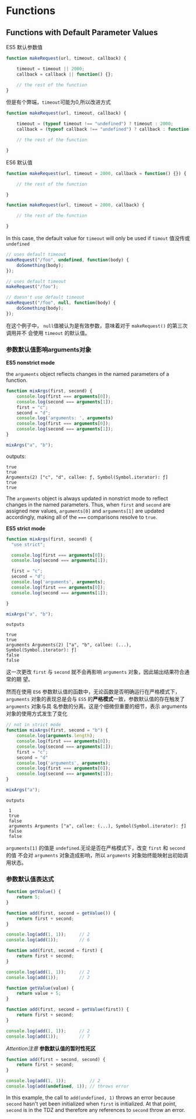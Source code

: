 # Functions

## Functions with Default Parameter Values

ES5 默认参数值

```js
function makeRequest(url, timeout, callback) {

    timeout = timeout || 2000;
    callback = callback || function() {};

    // the rest of the function
}
```
但是有个弊端，`timeout`可能为0,所以改进方式

```js
function makeRequest(url, timeout, callback) {

    timeout = (typeof timeout !== "undefined") ? timeout : 2000;
    callback = (typeof callback !== "undefined") ? callback : function() {};

    // the rest of the function

}
```
ES6 默认值
```js
function makeRequest(url, timeout = 2000, callback = function() {}) {

    // the rest of the function

}
```
```js
function makeRequest(url, timeout = 2000, callback) {

    // the rest of the function

}
```

In this case, the default value for `timeout` will only be used if `timout` 值没传或`undefined`

```js
// uses default timeout
makeRequest("/foo", undefined, function(body) {
    doSomething(body);
});

// uses default timeout
makeRequest("/foo");

// doesn't use default timeout
makeRequest("/foo", null, function(body) {
    doSomething(body);
});
```

在这个例子中， `null`值被认为是有效参数，意味着对于 `makeRequest()` 的第三次调用并不
会使用 `timeout` 的默认值。

### 参数默认值影响arguments对象

**ES5 nonstrict mode**

the `arguments` object reflects changes in the named parameters of a function.

```js
function mixArgs(first, second) {
    console.log(first === arguments[0]);
    console.log(second === arguments[1]);
    first = "c";
    second = "d";
    console.log('arguments: ', arguments)
    console.log(first === arguments[0]);
    console.log(second === arguments[1]);
}

mixArgs("a", "b");
```

outputs:
```
true
true
Arguments(2) ["c", "d", callee: ƒ, Symbol(Symbol.iterator): ƒ]
true
true
```
The `arguments` object is always updated in nonstrict mode to reflect changes in the named parameters. Thus, when `first` and `second` are assigned new values, `arguments[0]` and `arguments[1]` are updated accordingly, making all of the `===` comparisons resolve to `true`.

**ES5 strict mode**
```js
function mixArgs(first, second) {
  "use strict";

  console.log(first === arguments[0]);
  console.log(second === arguments[1]);

  first = "c";
  second = "d";
  console.log('arguments', arguments);
  console.log(first === arguments[0]);
  console.log(second === arguments[1]);

}

mixArgs("a", "b");
```
```
outputs

true
true
arguments Arguments(2) ["a", "b", callee: (...), Symbol(Symbol.iterator): ƒ]
false
false
```
这一次更改 `first` 与 `second` 就不会再影响 `arguments` 对象，因此输出结果符合通常的期
望。

然而在使用 `ES6` 参数默认值的函数中，无论函数是否明确运行在严格模式下， `arguments`
对象的表现总是会与 `ES5` 的**严格模式**一致，参数默认值的存在触发了 `arguments` 对象与具
名参数的分离。这是个细微但重要的细节，表示 arguments 对象的使用方式发生了变化
```js
// not in strict mode
function mixArgs(first, second = "b") {
    console.log(arguments.length);
    console.log(first === arguments[0]);
    console.log(second === arguments[1]);
    first = "c";
    second = "d"
    console.log('arguments', arguments);
    console.log(first === arguments[0]);
    console.log(second === arguments[1]);
}

mixArgs("a");
```
```
outputs

 1
 true
 false
 arguments Arguments ["a", callee: (...), Symbol(Symbol.iterator): ƒ]
 false
 false
 ```
 `arguments[1]` 的值是 `undefined`.无论是否在严格模式下，改变 `first` 和 `second` 的值
不会对 `arguments` 对象造成影响，所以 `arguments` 对象始终能映射出初始调用状态。

### 参数默认值表达式
```js
function getValue() {
    return 5;
}

function add(first, second = getValue()) {
    return first + second;
}

console.log(add(1, 1));     // 2
console.log(add(1));        // 6
```
```js
function add(first, second = first) {
    return first + second;
}

console.log(add(1, 1));     // 2
console.log(add(1));        // 2
```
```js
function getValue(value) {
    return value + 5;
}

function add(first, second = getValue(first)) {
    return first + second;
}

console.log(add(1, 1));     // 2
console.log(add(1));        // 7
```
*Attention注意*
**参数默认值的暂时性死区**
```js
function add(first = second, second) {
    return first + second;
}

console.log(add(1, 1));         // 2
console.log(add(undefined, 1)); // throws error
```
In this example, the call to `add(undefined, 1)` throws an error because `second` hasn't yet been initialized when `first` is initialized. At that point, `second` is in the TDZ and therefore any references to `second` throw an error.
